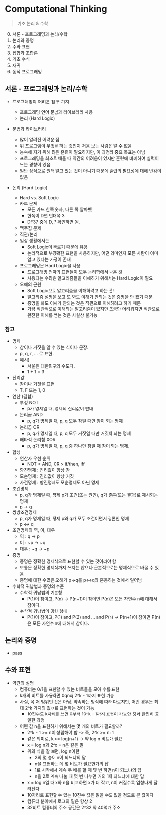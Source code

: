 # Computational Thinking
> 기초 논리 & 수학

0. 서론 - 프로그래밍과 논리/수학
1. 논리와 증명
2. 수와 표현
3. 집합과 조합론
4. 기초 수식
5. 재귀
6. 동적 프로그래밍

## 서론 - 프로그래밍과 논리/수학
- 프로그래밍의 어려운 점 두 가지
  - 프로그래밍 언어 문법과 라이브러리 사용
  - 논리 (Hard Logic)

- 문법과 라이브러리
  - 많이 알려진 어려운 점
  - 위 프로그램이 무엇을 하는 것인지 처음 보는 사람은 알 수 없음
  - 능숙해 지기 위해 많은 훈련이 필요하지만, 이 과정의 중요 목표는 아님
  - 프로그래밍을 최초로 배울 때 약간의 어려움이 있지만 훈련에 비례하여 실력이 느는 경향이 있음
  - 일반 상식으로 원래 알고 있는 것이 아니기 때문에 훈련의 필요성에 대해 반감이 없음

- 논리 (Hard Logic)
  - Hard vs. Soft Logic
  - 카드 문제
    - 모든 카드 한쪽 숫자, 다른 쪽 알파벳
    - 한쪽이 D면 반대쪽 3
    - DF37 중에 D, 7 확인하면 됨.
  - 맥주집 문제
  - 직관/논리
  - 일상 생활에서는
    - Soft Logic이 빠르기 때문에 유용
    - 논리적으로 부정확한 표현을 사용하지만, 어떤 의미인지 모든 사람이 이미 알고 있다는 가정이 존재
  - 프로그래밍은 Hard Logic을 사용
    - 프로그래밍 언어의 표현들이 모두 논리학에서 나온 것
    - 사용되는 수많은 알고리즘들을 이해하기 위해서는 Hard Logic이 필요
  - 오해의 근원
    - Soft Logic으로 알고리즘을 이해하려고 하는 것!
    - 알고리즘 설명을 보고 또 봐도 이해가 안되는 것은 증명을 안 봤기 때문
    - 증명을 봐도 이해가 안되는 것은 직관으로 이해하려고 하기 때문
    - 가끔 직관적으로 이해되는 알고리즘이 있지만 조금만 어려워지면 직관으로 완전한 이해를 얻는 것은 사실상 불가능

### 참고
- 명제
  - 참이나 거짓을 알 수 있는 식이나 문장.
  - p, q, r, ... 로 표현.
  - 예시)
    - 서울은 대한민구의 수도다.
    - 1 + 1 = 3
- 진리값
  - 참이나 거짓을 표현
  - T, F 또는 1, 0
- 연산 (결합)
  - 부정 NOT
    - p가 명제일 때, 명제의 진리값이 반대
  - 논리곱 AND
    - p, q가 명제일 때, p, q 모두 참일 때만 참이 되는 명제
  - 논리곱 OR
    - p, q가 명제일 때, p, q 모두 거짓일 때만 거짓이 되는 명제
  - 배타적 논리함 XOR
    - p, q가 명제일 때, p, q 중 하나만 참일 때 참이 되는 명제.
- 합성
  - 연산자 우선 순위
    - NOT > AND, OR > if/then, iff
  - 항진명제 : 진리값이 항상 참
  - 모순명제 : 진리값이 항상 거짓
  - 사건명제 : 항진명제도 모순명제도 아닌 명제
- 조건명제
  - p, q가 명제일 때, 명제 p가 조건(또는 원인), q가 결론(또는 결과)로 제시되는 명제
  - p -> q
- 쌍방조건명제
  - p, q가 명제일 때, 명제 p와 q가 모두 조건이면서 결론인 명제
  - p <-> q
- 조건명제의 역, 이, 대우
  - 역 : q -> p
  - 이 : ~p -> ~q
  - 대우 : ~q -> ~p
- 증명
  - 증명은 정확한 명제식으로 표현할 수 있는 것이라야 함
  - 보통은 정확한 명제식까지 쓰지는 않으나 근본적으로는 명제식으로 바꿀 수 있음
  - 증명에 대한 수많은 오해가 p->q를 p<->q와 혼동하는 것에서 일어남
- 수학적 귀납법과 증명의 수준
  - 수학적 귀납법의 기본형
    - P(1)이 참이고, P(n) -> P(n+1)이 참이면 P(n)은 모든 자연수 n에 대해서 참이다.
  - 수학적 귀납법의 강한 형태
    - P(1)이 참이고, P(1) and P(2) and ... and P(n) -> P(n+1)이 참이면 P(n)은 모든 자연수 n에 대해서 참이다.

## 논리와 증명
- pass

## 수와 표현
- 약간의 설명
  - 컴퓨터는 0/1을 표현할 수 있는 비트들을 모아 수를 표현
  - k개의 비트를 사용하면 0qnxj 2^k - 1까지 표현 가능
  - 사실, 꼭 저 범위인 것은 아님. 약속하는 방식에 따라 다르지만, 어떤 경우든 최대 2^k 가지의 값ㅇ르 표현하는 것이 가능
    - 10진수로 k자리를 쓰면 0부터 10^k - 1까지 표현이 가능한 것과 완전히 동일한 과정
  - 어떤 값 n을 표현하기 위해서는 몇 개의 비트가 필요할까?
    - 2^k - 1 >= n이 성립해야 함 -> 즉, 2^k >= n+1
    - 같은 의미로, k >= log(n+1) -> 약 log n 비트가 필요
    - x = log n과 2^x = n은 같은 말
    - 위의 식을 잘 보면, log n이란
      - 2의 몇 승이 n이 되느냐의 답
      - n을 표현하는 데 몇 비트가 필요한가의 답
      - 1로 시작해서 계속 두 배를 할 때 몇 번 하면 n이 되느냐의 답
      - n을 2로 계속 나눌 때 몇 번 나누면 거의 1이 되느냐에 대한 답
    - x = log n일 때 x와 n을 비교하면 x가 더 작고, n이 커질수록 엄청나게 달라진다
    - 10자리로 표현할 수 있는 10진수 값은 읽을 수도 없을 정도로 큰 값이다
    - 컴퓨터 분야에서 로그의 밑은 항상 2
    - 32비트 컴퓨터의 주소 공간은 2^32 약 40억개 주소